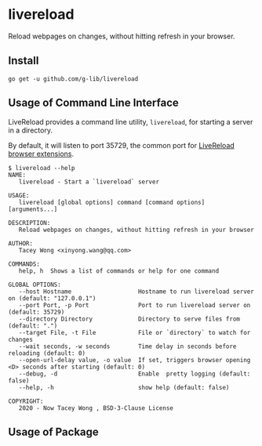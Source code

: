 # livereload

Reload webpages on changes, without hitting refresh in your browser.

## Install

```shell
go get -u github.com/g-lib/livereload
```

## Usage of Command Line Interface

LiveReload provides a command line utility, `livereload`, for starting a server in a directory.

By default, it will listen to port 35729, the common port for [LiveReload browser extensions](http://feedback.livereload.com/knowledgebase/articles/86242-how-do-i-install-and-use-the-browser-extensions-).

```shell
$ livereload --help
NAME:
   livereload - Start a `livereload` server

USAGE:
   livereload [global options] command [command options] [arguments...]

DESCRIPTION:
   Reload webpages on changes, without hitting refresh in your browser

AUTHOR:
   Tacey Wong <xinyong.wang@qq.com>

COMMANDS:
   help, h  Shows a list of commands or help for one command

GLOBAL OPTIONS:
   --host Hostname                   Hostname to run livereload server on (default: "127.0.0.1")
   --port Port, -p Port              Port to run livereload server on (default: 35729)
   --directory Directory             Directory to serve files from (default: ".")
   --target File, -t File            File or `directory` to watch for changes
   --wait seconds, -w seconds        Time delay in seconds before reloading (default: 0)
   --open-url-delay value, -o value  If set, triggers browser opening <D> seconds after starting (default: 0)
   --debug, -d                       Enable  pretty logging (default: false)
   --help, -h                        show help (default: false)

COPYRIGHT:
   2020 - Now Tacey Wong , BSD-3-Clause License
```

## Usage of Package